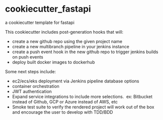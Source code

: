 # cookiecutter_fastapi
a cookiecutter template for fastapi 

This cookiecutter includes post-generation hooks that will:
- create a new github repo using the given project name
- create a new multibranch pipeline in your jenkins instance
- create a push event hook in the new github repo to trigger jenkins builds on push events
- deploy built docker images to dockerhub

Some next steps include:
- ec2/ecs/eks deployment via Jenkins pipeline database options
- container orchestration 
- JWT authentication
- Expand service integrations to include more selections.  ex: Bitbucket instead of Github, GCP or Azure instead of AWS, etc
- Smoke test suite to verify the rendered project will work out of the box and encourage the user to develop with TDD/BDD
